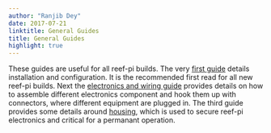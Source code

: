 ```yaml
---
author: "Ranjib Dey"
date: 2017-07-21
linktitle: General Guides
title: General Guides
highlight: true
---
```


These guides are useful for all reef-pi builds. The very [first guide](/general-guides/install/) details installation and configuration. It is the recommended first read for all new reef-pi builds. Next the [electronics and wiring guide](/general-guides/electronics) provides details on how to assemble different electronics component and hook them up with connectors, where different equipment are plugged in. The third guide provides some details around [housing](/general-guides/housing), which is used to secure reef-pi electronics and critical for a permanant operation.

